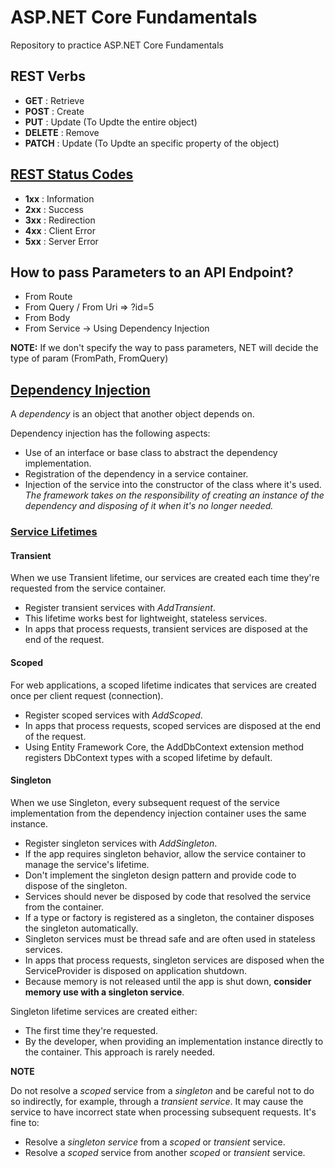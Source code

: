 # ASP.NET Core Fundamentals
Repository to practice ASP.NET Core Fundamentals

## REST Verbs

* **GET** : Retrieve
* **POST** : Create
* **PUT** : Update (To Updte the entire object)
* **DELETE** : Remove
* **PATCH** : Update (To Updte an specific property of the object)

## [REST Status Codes](https://www.restapitutorial.com/httpstatuscodes.html)
* **1xx** : Information
* **2xx** : Success
* **3xx** : Redirection
* **4xx** : Client Error
* **5xx** : Server Error

## How to pass Parameters to an API Endpoint?
* From Route ​
* From Query / From Uri => ?id=5​
* From Body
* From Service -> Using Dependency Injection

**NOTE:** If we don't specify the way to pass parameters, NET will decide the type of param (FromPath, FromQuery)

## [Dependency Injection](https://learn.microsoft.com/en-us/dotnet/core/extensions/dependency-injection)

A *dependency* is an object that another object depends on. 

Dependency injection has the following aspects:
* Use of an interface or base class to abstract the dependency implementation.
* Registration of the dependency in a service container.
* Injection of the service into the constructor of the class where it's used. *The framework takes on the responsibility of creating an instance of the dependency and disposing of it when it's no longer needed.*

### [Service Lifetimes](https://learn.microsoft.com/en-us/dotnet/core/extensions/dependency-injection#service-lifetimes)

#### Transient
When we use Transient lifetime, our services are created each time they're requested from the service container.

* Register transient services with *AddTransient*.
* This lifetime works best for lightweight, stateless services. 
* In apps that process requests, transient services are disposed at the end of the request.

#### Scoped
For web applications, a scoped lifetime indicates that services are created once per client request (connection).

* Register scoped services with *AddScoped*.
* In apps that process requests, scoped services are disposed at the end of the request.
* Using Entity Framework Core, the AddDbContext extension method registers DbContext types with a scoped lifetime by default.

#### Singleton
When we use Singleton, every subsequent request of the service implementation from the dependency injection container uses the same instance.

* Register singleton services with *AddSingleton*.
* If the app requires singleton behavior, allow the service container to manage the service's lifetime.
* Don't implement the singleton design pattern and provide code to dispose of the singleton.
* Services should never be disposed by code that resolved the service from the container.
* If a type or factory is registered as a singleton, the container disposes the singleton automatically.
* Singleton services must be thread safe and are often used in stateless services.
* In apps that process requests, singleton services are disposed when the ServiceProvider is disposed on application shutdown.
* Because memory is not released until the app is shut down, **consider memory use with a singleton service**.

Singleton lifetime services are created either:

* The first time they're requested.
* By the developer, when providing an implementation instance directly to the container. This approach is rarely needed.

**NOTE**

Do not resolve a *scoped* service from a *singleton* and be careful not to do so indirectly, for example, through a *transient service*. It may cause the service to have incorrect state when processing subsequent requests. It's fine to:

* Resolve a *singleton service* from a *scoped* or *transient* service.
* Resolve a *scoped* service from another *scoped* or *transient* service.